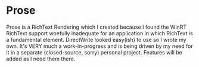 Prose
=====

Prose is a RichText Rendering which I created because I found the WinRT RichText support woefully inadequate for an application in which RichText is a fundamental element. DirectWrite looked easy(ish) to use so I wrote my own. It's VERY much a work-in-progress and is being driven by my need for it in a separate (closed-source, sorry) personal project. Features will be added as I need them there.